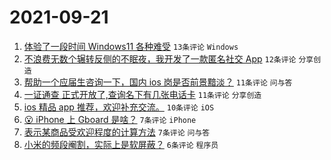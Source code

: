 # 2021-09-21

1. [体验了一段时间 Windows11 各种难受](https://www.v2ex.com/t/803146) `13条评论` `Windows`
1. [不浪费无数个辗转反侧的不眠夜，我开发了一款匿名社交 App](https://www.v2ex.com/t/803144) `12条评论` `分享创造`
1. [帮助一个应届生咨询一下，国内 ios 岗是否前景黯淡？](https://www.v2ex.com/t/803154) `11条评论` `问与答`
1. [一证通查 正式开放了,查询名下有几张电话卡](https://www.v2ex.com/t/803143) `11条评论` `分享创造`
1. [ios 精品 app 推荐，欢迎补充交流。](https://www.v2ex.com/t/803140) `10条评论` `iOS`
1. [😮 iPhone 上 Gboard 是啥？](https://www.v2ex.com/t/803160) `7条评论` `iPhone`
1. [表示某商品受欢迎程度的计算方法](https://www.v2ex.com/t/803134) `7条评论` `问与答`
1. [小米的频段阉割，实际上是软屏蔽？](https://www.v2ex.com/t/803137) `6条评论` `程序员`
